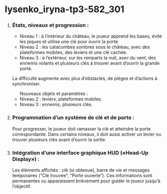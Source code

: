 # lysenko_iryna-tp3-582_301
<ol><li> <h3>États, niveaux et progression : </h3>
  <ul><li>Niveau 1 : à l’intérieur du château, le joueur apprend les bases, évite les piques et utilise une clé pour ouvrir la porte.</li>
    <li>Niveau 2 : les catacombes sombres sous le château, avec des plateformes mobiles, des leviers et une clé cachée.</li>
    <li>Niveau 3 : à l’extérieur, sur les remparts la nuit, avec du vent, des ennemis volants et plusieurs clés à trouver avant d’ouvrir la grande porte.</li>
  </ul></li>
  
La difficulté augmente avec plus d’obstacles, de pièges et d’actions à synchroniser.

<ul>Nouveaux objets et paramètres :
<li>Niveau 2 : leviers, plateformes mobiles.</li>
<li>Niveau 3 : ennemis, plusieurs clés.</li></ul>
  
  <li><h3>Programmation d’un système de clé et de porte : </h3>
    Pour progresser, le joueur doit ramasser la clé et atteindre la porte correspondante. Dans certains niveaux, il doit aussi activer un levier ou trouver plusieurs clés avant d’ouvrir la sortie.</li>
      
<li><h3> Intégration d’une interface graphique HUD («Head-Up Display») : </h3>
    Les éléments affichés : clé (si obtenue), barre de vie et messages temporaires (“Clé trouvée”, “Porte ouverte”).
    Ces informations sont permanentes ou apparaissent brièvement pour guider le joueur jusqu’à l’objectif.</li></ol>
